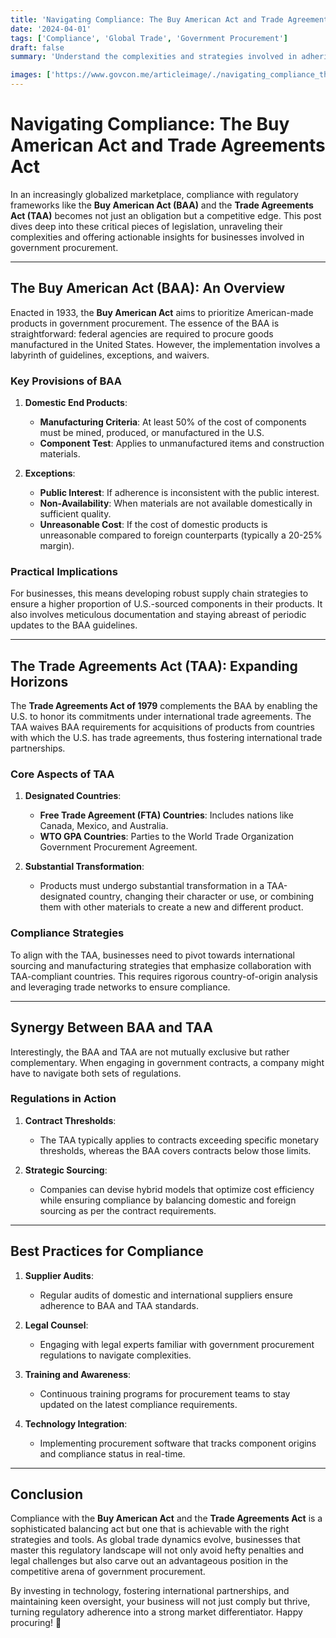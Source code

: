 ```yaml
---
title: 'Navigating Compliance: The Buy American Act and Trade Agreements Act'
date: '2024-04-01'
tags: ['Compliance', 'Global Trade', 'Government Procurement']
draft: false
summary: 'Understand the complexities and strategies involved in adhering to the Buy American Act and Trade Agreements Act for businesses engaged in government procurement.'

images: ['https://www.govcon.me/articleimage/./navigating_compliance_the_buy_american_act_and_trade_agreements_act.webp']
---
```


# Navigating Compliance: The Buy American Act and Trade Agreements Act

In an increasingly globalized marketplace, compliance with regulatory frameworks like the **Buy American Act (BAA)** and the **Trade Agreements Act (TAA)** becomes not just an obligation but a competitive edge. This post dives deep into these critical pieces of legislation, unraveling their complexities and offering actionable insights for businesses involved in government procurement.

---

## The Buy American Act (BAA): An Overview

Enacted in 1933, the **Buy American Act** aims to prioritize American-made products in government procurement. The essence of the BAA is straightforward: federal agencies are required to procure goods manufactured in the United States. However, the implementation involves a labyrinth of guidelines, exceptions, and waivers.

### Key Provisions of BAA

1. **Domestic End Products**:
    - **Manufacturing Criteria**: At least 50% of the cost of components must be mined, produced, or manufactured in the U.S.
    - **Component Test**: Applies to unmanufactured items and construction materials.

2. **Exceptions**:
    - **Public Interest**: If adherence is inconsistent with the public interest.
    - **Non-Availability**: When materials are not available domestically in sufficient quality.
    - **Unreasonable Cost**: If the cost of domestic products is unreasonable compared to foreign counterparts (typically a 20-25% margin).

### Practical Implications

For businesses, this means developing robust supply chain strategies to ensure a higher proportion of U.S.-sourced components in their products. It also involves meticulous documentation and staying abreast of periodic updates to the BAA guidelines.

---

## The Trade Agreements Act (TAA): Expanding Horizons

The **Trade Agreements Act of 1979** complements the BAA by enabling the U.S. to honor its commitments under international trade agreements. The TAA waives BAA requirements for acquisitions of products from countries with which the U.S. has trade agreements, thus fostering international trade partnerships.

### Core Aspects of TAA

1. **Designated Countries**:
    - **Free Trade Agreement (FTA) Countries**: Includes nations like Canada, Mexico, and Australia.
    - **WTO GPA Countries**: Parties to the World Trade Organization Government Procurement Agreement.

2. **Substantial Transformation**:
    - Products must undergo substantial transformation in a TAA-designated country, changing their character or use, or combining them with other materials to create a new and different product.

### Compliance Strategies

To align with the TAA, businesses need to pivot towards international sourcing and manufacturing strategies that emphasize collaboration with TAA-compliant countries. This requires rigorous country-of-origin analysis and leveraging trade networks to ensure compliance.

---

## Synergy Between BAA and TAA

Interestingly, the BAA and TAA are not mutually exclusive but rather complementary. When engaging in government contracts, a company might have to navigate both sets of regulations.

### Regulations in Action

1. **Contract Thresholds**:
    - The TAA typically applies to contracts exceeding specific monetary thresholds, whereas the BAA covers contracts below those limits.

2. **Strategic Sourcing**:
    - Companies can devise hybrid models that optimize cost efficiency while ensuring compliance by balancing domestic and foreign sourcing as per the contract requirements.

---

## Best Practices for Compliance

1. **Supplier Audits**:
    - Regular audits of domestic and international suppliers ensure adherence to BAA and TAA standards.

2. **Legal Counsel**:
    - Engaging with legal experts familiar with government procurement regulations to navigate complexities.

3. **Training and Awareness**:
    - Continuous training programs for procurement teams to stay updated on the latest compliance requirements.

4. **Technology Integration**:
    - Implementing procurement software that tracks component origins and compliance status in real-time.

---

## Conclusion

Compliance with the **Buy American Act** and the **Trade Agreements Act** is a sophisticated balancing act but one that is achievable with the right strategies and tools. As global trade dynamics evolve, businesses that master this regulatory landscape will not only avoid hefty penalties and legal challenges but also carve out an advantageous position in the competitive arena of government procurement. 

By investing in technology, fostering international partnerships, and maintaining keen oversight, your business will not just comply but thrive, turning regulatory adherence into a strong market differentiator. Happy procuring! 🚀